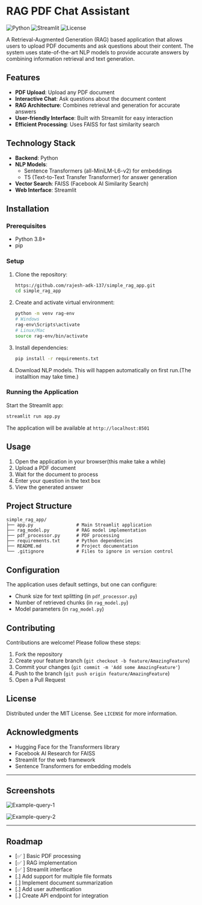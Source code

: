 

# RAG PDF Chat Assistant

![Python](https://img.shields.io/badge/Python-3.8+-blue.svg)
![Streamlit](https://img.shields.io/badge/Streamlit-1.28.0-FF4B4B.svg)
![License](https://img.shields.io/badge/License-MIT-green.svg)

A Retrieval-Augmented Generation (RAG) based application that allows users to upload PDF documents and ask questions about their content. The system uses state-of-the-art NLP models to provide accurate answers by combining information retrieval and text generation.

## Features

- **PDF Upload**: Upload any PDF document
- **Interactive Chat**: Ask questions about the document content
- **RAG Architecture**: Combines retrieval and generation for accurate answers
- **User-friendly Interface**: Built with Streamlit for easy interaction
- **Efficient Processing**: Uses FAISS for fast similarity search

## Technology Stack

- **Backend**: Python
- **NLP Models**: 
  - Sentence Transformers (all-MiniLM-L6-v2) for embeddings
  - T5 (Text-to-Text Transfer Transformer) for answer generation
- **Vector Search**: FAISS (Facebook AI Similarity Search)
- **Web Interface**: Streamlit

## Installation

### Prerequisites

- Python 3.8+
- pip

### Setup

1. Clone the repository:
   ```bash
   https://github.com/rajesh-adk-137/simple_rag_app.git
   cd simple_rag_app
   ```

2. Create and activate virtual environment:
   ```bash
   python -m venv rag-env
   # Windows
   rag-env\Scripts\activate
   # Linux/Mac
   source rag-env/bin/activate
   ```

3. Install dependencies:
   ```bash
   pip install -r requirements.txt
   ```

4. Download NLP models. This will happen automatically on first run.(The installtion may take time.)

### Running the Application

Start the Streamlit app:
```bash
streamlit run app.py
```

The application will be available at `http://localhost:8501`

## Usage

1. Open the application in your browser(this make take a while)
2. Upload a PDF document
3. Wait for the document to process 
4. Enter your question in the text box
5. View the generated answer

## Project Structure

```
simple_rag_app/
├── app.py                # Main Streamlit application
├── rag_model.py          # RAG model implementation
├── pdf_processor.py      # PDF processing 
├── requirements.txt      # Python dependencies
├── README.md             # Project documentation
└── .gitignore            # Files to ignore in version control
```

## Configuration

The application uses default settings, but one can configure:

- Chunk size for text splitting (in `pdf_processor.py`)
- Number of retrieved chunks (in `rag_model.py`)
- Model parameters (in `rag_model.py`)

## Contributing

Contributions are welcome! Please follow these steps:

1. Fork the repository
2. Create your feature branch (`git checkout -b feature/AmazingFeature`)
3. Commit your changes (`git commit -m 'Add some AmazingFeature'`)
4. Push to the branch (`git push origin feature/AmazingFeature`)
5. Open a Pull Request

## License

Distributed under the MIT License. See `LICENSE` for more information.

## Acknowledgments

- Hugging Face for the Transformers library
- Facebook AI Research for FAISS
- Streamlit for the web framework
- Sentence Transformers for embedding models

---


## Screenshots

![Example-query-1](https://github.com/user-attachments/assets/dfba8e69-95ad-4032-9cf1-6571ebfe250e)

![Example-query-2](https://github.com/user-attachments/assets/a9793f21-facb-497c-acf5-dfec3c3f8f24)

---


## Roadmap

- [✅ ] Basic PDF processing
- [✅ ] RAG implementation
- [✅ ] Streamlit interface
- [.] Add support for multiple file formats
- [.] Implement document summarization
- [.] Add user authentication
- [.] Create API endpoint for integration
